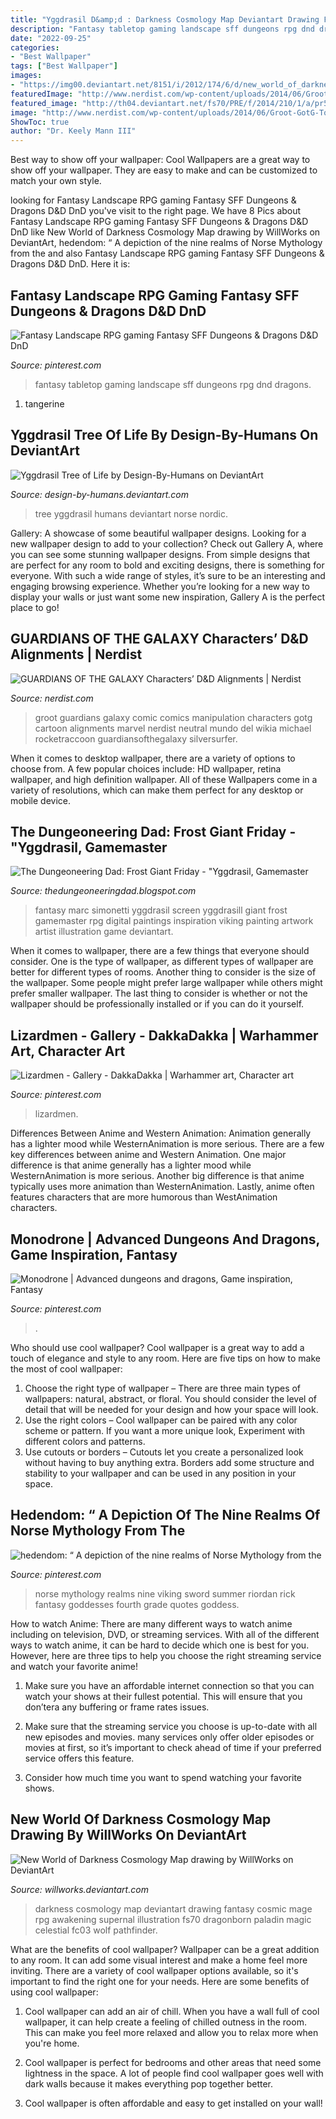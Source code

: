 ```yaml
---
title: "Yggdrasil D&amp;d : Darkness Cosmology Map Deviantart Drawing Fantasy Cosmic Mage Rpg Awakening Supernal Illustration Fs70 Dragonborn Paladin Magic Celestial Fc03 Wolf Pathfinder"
description: "Fantasy tabletop gaming landscape sff dungeons rpg dnd dragons"
date: "2022-09-25"
categories:
- "Best Wallpaper"
tags: ["Best Wallpaper"]
images:
- "https://img00.deviantart.net/8151/i/2012/174/6/d/new_world_of_darkness_cosmology_map_drawing_by_willworks-d54kdaf.jpg"
featuredImage: "http://www.nerdist.com/wp-content/uploads/2014/06/Groot-GotG-Tomorrows-Avengers.jpg"
featured_image: "http://th04.deviantart.net/fs70/PRE/f/2014/210/1/a/pr50482_900x900_b_p_061526_by_design_by_humans-d7ss3og.jpg"
image: "http://www.nerdist.com/wp-content/uploads/2014/06/Groot-GotG-Tomorrows-Avengers.jpg"
ShowToc: true
author: "Dr. Keely Mann III"
---
```



Best way to show off your wallpaper:
Cool Wallpapers are a great way to show off your wallpaper. They are easy to make and can be customized to match your own style.

	

		
looking for Fantasy Landscape RPG gaming Fantasy SFF Dungeons &amp; Dragons D&amp;D DnD you've visit to the right page. We have 8 Pics about Fantasy Landscape RPG gaming Fantasy SFF Dungeons &amp; Dragons D&amp;D DnD like New World of Darkness Cosmology Map drawing by WillWorks on DeviantArt, hedendom: “ A depiction of the nine realms of Norse Mythology from the and also Fantasy Landscape RPG gaming Fantasy SFF Dungeons &amp; Dragons D&amp;D DnD. Here it is:
		
    
## Fantasy Landscape RPG Gaming Fantasy SFF Dungeons &amp; Dragons D&amp;D DnD

<img loading=lazy src="https://i.pinimg.com/originals/8f/6c/ee/8f6cee22a4494555635e0bb1e961ac1d.jpg" onerror="this.onerror=null;this.src='https://tse3.mm.bing.net/th?id=OIP.-HqSY6QboVl72cR3e_ulFwHaLj&amp;pid=15.1';" alt="Fantasy Landscape RPG gaming Fantasy SFF Dungeons &amp; Dragons D&amp;D DnD">

_Source: pinterest.com_

>fantasy tabletop gaming landscape sff dungeons rpg dnd dragons. 

	

1. tangerine 

    
## Yggdrasil Tree Of Life By Design-By-Humans On DeviantArt

<img loading=lazy src="http://th04.deviantart.net/fs70/PRE/f/2014/210/1/a/pr50482_900x900_b_p_061526_by_design_by_humans-d7ss3og.jpg" onerror="this.onerror=null;this.src='https://tse4.mm.bing.net/th?id=OIP.FFOouxSe0FCWe9npnJ0H_wHaHa&amp;pid=15.1';" alt="Yggdrasil Tree of Life by Design-By-Humans on DeviantArt">

_Source: design-by-humans.deviantart.com_

>tree yggdrasil humans deviantart norse nordic. 

	

Gallery: A showcase of some beautiful wallpaper designs.
Looking for a new wallpaper design to add to your collection? Check out Gallery A, where you can see some stunning wallpaper designs. From simple designs that are perfect for any room to bold and exciting designs, there is something for everyone. With such a wide range of styles, it’s sure to be an interesting and engaging browsing experience. Whether you’re looking for a new way to display your walls or just want some new inspiration, Gallery A is the perfect place to go!





	
	
    
## GUARDIANS OF THE GALAXY Characters’ D&amp;D Alignments | Nerdist

<img loading=lazy src="http://www.nerdist.com/wp-content/uploads/2014/06/Groot-GotG-Tomorrows-Avengers.jpg" onerror="this.onerror=null;this.src='https://tse2.mm.bing.net/th?id=OIP.XXGB8NTTwlJiyWOBBBN_1gHaMr&amp;pid=15.1';" alt="GUARDIANS OF THE GALAXY Characters’ D&amp;D Alignments | Nerdist">

_Source: nerdist.com_

>groot guardians galaxy comic comics manipulation characters gotg cartoon alignments marvel nerdist neutral mundo del wikia michael rocketraccoon guardiansofthegalaxy silversurfer. 

	

When it comes to desktop wallpaper, there are a variety of options to choose from. A few popular choices include: HD wallpaper, retina wallpaper, and high definition wallpaper. All of these Wallpapers come in a variety of resolutions, which can make them perfect for any desktop or mobile device. 

    
## The Dungeoneering Dad: Frost Giant Friday - &quot;Yggdrasil, Gamemaster

<img loading=lazy src="http://4.bp.blogspot.com/-ZEHSOjAUBJo/T-U9e2L8WiI/AAAAAAAAB9A/FQOb5QSgRdY/s1600/Marc+Simonetti.jpeg" onerror="this.onerror=null;this.src='https://tse2.mm.bing.net/th?id=OIP.4sQBpM6fe_GxtJa1jdi_2gHaCn&amp;pid=15.1';" alt="The Dungeoneering Dad: Frost Giant Friday - &quot;Yggdrasil, Gamemaster">

_Source: thedungeoneeringdad.blogspot.com_

>fantasy marc simonetti yggdrasil screen yggdrasill giant frost gamemaster rpg digital paintings inspiration viking painting artwork artist illustration game deviantart. 

	

When it comes to wallpaper, there are a few things that everyone should consider. One is the type of wallpaper, as different types of wallpaper are better for different types of rooms. Another thing to consider is the size of the wallpaper. Some people might prefer large wallpaper while others might prefer smaller wallpaper. The last thing to consider is whether or not the wallpaper should be professionally installed or if you can do it yourself.

    
## Lizardmen - Gallery - DakkaDakka | Warhammer Art, Character Art

<img loading=lazy src="https://i.pinimg.com/originals/84/15/9a/84159a6fcf0c1dcd627ba90b8aed79b6.jpg" onerror="this.onerror=null;this.src='https://tse1.mm.bing.net/th?id=OIP.oAGJMXCKMNG5P2tsgESzNwHaFa&amp;pid=15.1';" alt="Lizardmen - Gallery - DakkaDakka | Warhammer art, Character art">

_Source: pinterest.com_

>lizardmen. 

	

Differences Between Anime and Western Animation: Animation generally has a lighter mood while WesternAnimation is more serious.
There are a few key differences between anime and Western Animation. One major difference is that anime generally has a lighter mood while WesternAnimation is more serious. Another big difference is that anime typically uses more animation than WesternAnimation. Lastly, anime often features characters that are more humorous than WestAnimation characters.

    
## Monodrone | Advanced Dungeons And Dragons, Game Inspiration, Fantasy

<img loading=lazy src="https://i.pinimg.com/736x/c7/c5/c4/c7c5c42c21da660e5eea601b83189038--sigil.jpg" onerror="this.onerror=null;this.src='https://tse4.mm.bing.net/th?id=OIP.efR1KMgoxv0trWEy_qwwdwHaJ-&amp;pid=15.1';" alt="Monodrone | Advanced dungeons and dragons, Game inspiration, Fantasy">

_Source: pinterest.com_

>. 

	

Who should use cool wallpaper?
Cool wallpaper is a great way to add a touch of elegance and style to any room. Here are five tips on how to make the most of cool wallpaper: 
1) Choose the right type of wallpaper – There are three main types of wallpapers: natural, abstract, or floral. You should consider the level of detail that will be needed for your design and how your space will look. 
2) Use the right colors – Cool wallpaper can be paired with any color scheme or pattern. If you want a more unique look, Experiment with different colors and patterns. 
3) Use cutouts or borders – Cutouts let you create a personalized look without having to buy anything extra. Borders add some structure and stability to your wallpaper and can be used in any position in your space.

    
## Hedendom: “ A Depiction Of The Nine Realms Of Norse Mythology From The

<img loading=lazy src="https://s-media-cache-ak0.pinimg.com/originals/0c/d4/aa/0cd4aa234445e2997fff68cafdcc3ef5.jpg" onerror="this.onerror=null;this.src='https://tse4.mm.bing.net/th?id=OIP.ik3ZM0YpYvad1uQoH2xkegHaKY&amp;pid=15.1';" alt="hedendom: “ A depiction of the nine realms of Norse Mythology from the">

_Source: pinterest.com_

>norse mythology realms nine viking sword summer riordan rick fantasy goddesses fourth grade quotes goddess. 

	

How to watch Anime: There are many different ways to watch anime including on television, DVD, or streaming services.
With all of the different ways to watch anime, it can be hard to decide which one is best for you. However, here are three tips to help you choose the right streaming service and watch your favorite anime!
1. Make sure you have an affordable internet connection so that you can watch your shows at their fullest potential. This will ensure that you don’tera any buffering or frame rates issues.

2. Make sure that the streaming service you choose is up-to-date with all new episodes and movies. many services only offer older episodes or movies at first, so it’s important to check ahead of time if your preferred service offers this feature.

3. Consider how much time you want to spend watching your favorite shows.

    
## New World Of Darkness Cosmology Map Drawing By WillWorks On DeviantArt

<img loading=lazy src="https://img00.deviantart.net/8151/i/2012/174/6/d/new_world_of_darkness_cosmology_map_drawing_by_willworks-d54kdaf.jpg" onerror="this.onerror=null;this.src='https://tse4.mm.bing.net/th?id=OIP.96d0ySh3KZjLQFXc22t_KwHaLD&amp;pid=15.1';" alt="New World of Darkness Cosmology Map drawing by WillWorks on DeviantArt">

_Source: willworks.deviantart.com_

>darkness cosmology map deviantart drawing fantasy cosmic mage rpg awakening supernal illustration fs70 dragonborn paladin magic celestial fc03 wolf pathfinder. 

	

What are the benefits of cool wallpaper?
Wallpaper can be a great addition to any room. It can add some visual interest and make a home feel more inviting. There are a variety of cool wallpaper options available, so it's important to find the right one for your needs. Here are some benefits of using cool wallpaper: 
1. Cool wallpaper can add an air of chill. When you have a wall full of cool wallpaper, it can help create a feeling of chilled outness in the room. This can make you feel more relaxed and allow you to relax more when you're home. 

2. Cool wallpaper is perfect for bedrooms and other areas that need some lightness in the space. A lot of people find cool wallpaper goes well with dark walls because it makes everything pop together better. 

3. Cool wallpaper is often affordable and easy to get installed on your wall!

